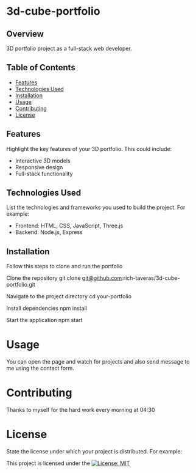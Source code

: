 # 3d-cube-portfolio

## Overview

3D portfolio project as a full-stack web developer.

## Table of Contents

- [Features](#features)
- [Technologies Used](#technologies-used)
- [Installation](#installation)
- [Usage](#usage)
- [Contributing](#contributing)
- [License](#license)

## Features

Highlight the key features of your 3D portfolio. This could include:

- Interactive 3D models
- Responsive design
- Full-stack functionality

## Technologies Used

List the technologies and frameworks you used to build the project. For example:

- Frontend: HTML, CSS, JavaScript, Three.js
- Backend: Node.js, Express

## Installation
Follow this steps to clone and run the portfolio

Clone the repository
git clone git@github.com:rich-taveras/3d-cube-portfolio.git

Navigate to the project directory
cd your-portfolio

Install dependencies
npm install

Start the application
npm start

# Usage
You can open the page and watch for projects and also send message to me using the contact form.

# Contributing
Thanks to myself for the hard work every morning at 04:30

# License
State the license under which your project is distributed. For example:

This project is licensed under the [![License: MIT](https://img.shields.io/badge/License-MIT-yellow.svg)](https://opensource.org/licenses/MIT)